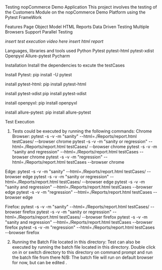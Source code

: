Testing nopCommerce Demo Application
This project involves the testing of the Customers Module on the nopCommerce Demo Platform using the Pytest FrameWork

Features
Page Object Model
HTML Reports
Data Driven Testing
Multiple Browsers Support
Parallel Testing

*insert test execution video here*
*insert html report*

Languages, libraries and tools used
Python
Pytest
pytest-html
pytest-xdist
Openpyxl
Allure-pytest
Pycharm

Installation
Install the dependencies to excute the testCases

Install Pytest:
pip install -U pytest

install pytest-html: 
pip install pytest-html

install pytest-xdist
pip install pytest-xdist

install openpyxl: 
pip install openpyxl

install allure-pytest:
pip install allure-pytest

Test Execution
1. Tests could be executed by running the following commands:
Chrome Browser:
pytest -s -v -m "sanity" --html=./Reports/report.html testCases/ --browser chrome
pytest -s -v -m "sanity or regression" --html=./Reports/report.html testCases/ --browser chrome
pytest -s -v -m "sanity and regression" --html=./Reports/report.html testCases --browser chrome
pytest -s -v -m "regression" --html=./Reports/report.html testCases --browser chrome

Edge: 
pytest -s -v -m "sanity" --html=./Reports/report.html testCases/ --browser edge
pytest -s -v -m "sanity or regression" --html=./Reports/report.html testCases/ --browser edge
pytest -s -v -m "sanity and regression" --html=./Reports/report.html testCases --browser edge
pytest -s -v -m "regression" --html=./Reports/report.html testCases --browser edge

Firefox: 
pytest -s -v -m "sanity" --html=./Reports/report.html testCases/ --browser firefox
pytest -s -v -m "sanity or regression" --html=./Reports/report.html testCases/ --browser firefox
pytest -s -v -m "sanity and regression" --html=./Reports/report.html testCases --browser firefox
pytest -s -v -m "regression" --html=./Reports/report.html testCases --browser firefox

2. Running the Batch File located in this directory:
   Test can also be executed by running the batch file located in this directory.
   Double click on in or switch directory to this directory on command prompt and run the batch file from there
   N/B: The batch file will run on default browser for now, but can be edited .
   



